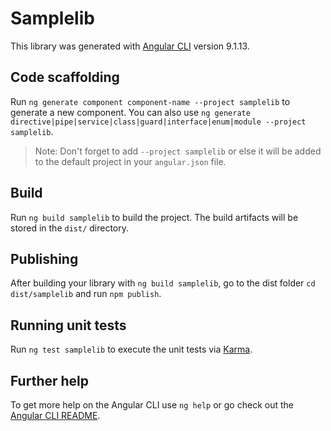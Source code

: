 # Samplelib

This library was generated with [Angular CLI](https://github.com/angular/angular-cli) version 9.1.13.

## Code scaffolding

Run `ng generate component component-name --project samplelib` to generate a new component. You can also use `ng generate directive|pipe|service|class|guard|interface|enum|module --project samplelib`.
> Note: Don't forget to add `--project samplelib` or else it will be added to the default project in your `angular.json` file. 

## Build

Run `ng build samplelib` to build the project. The build artifacts will be stored in the `dist/` directory.

## Publishing

After building your library with `ng build samplelib`, go to the dist folder `cd dist/samplelib` and run `npm publish`.

## Running unit tests

Run `ng test samplelib` to execute the unit tests via [Karma](https://karma-runner.github.io).

## Further help

To get more help on the Angular CLI use `ng help` or go check out the [Angular CLI README](https://github.com/angular/angular-cli/blob/master/README.md).
